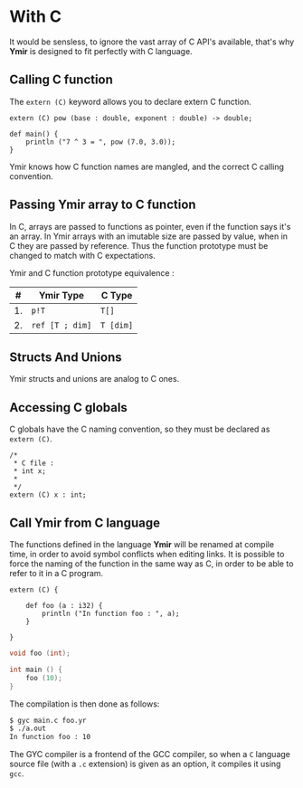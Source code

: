 # With C

It would be sensless, to ignore the vast array of C API's available, that's why **Ymir** is designed to fit perfectly with C language.

## Calling C function

The `extern (C)` keyword allows you to declare extern C function.

```ymir
extern (C) pow (base : double, exponent : double) -> double;

def main() {
    println ("7 ^ 3 = ", pow (7.0, 3.0));
}
```

Ymir knows how C function names are mangled, and the correct C calling convention.

## Passing Ymir array to C function

In C, arrays are passed to functions as pointer, even if the function says it's an array. In Ymir arrays with an imutable size are passed by value, when in C they are passed by reference. Thus the function prototype must be changed to match with C expectations.

Ymir and C function prototype equivalence :

| \# | Ymir Type | C Type |
| --- | --- | --- |
| 1. | `p!T` | `T[]` |
| 2. | `ref [T ; dim]` | `T [dim]` |

## Structs And Unions

Ymir structs and unions are analog to C ones.

## Accessing C globals

C globals have the C naming convention, so they must be declared as `extern (C)`.

```ymir
/*
 * C file : 
 * int x;
 *
 */
extern (C) x : int;
```

## Call Ymir from C language


The functions defined in the language **Ymir** will be renamed at compile time, in order to avoid symbol conflicts when editing links. It is possible to force the naming of the function in the same way as C, in order to be able to refer to it in a C program.



```ymir:foo.yr
extern (C) {
	
	def foo (a : i32) {
		println ("In function foo : ", a);
	}	

}
```

```c:main.c
void foo (int);

int main () {
	foo (10);
}
```

The compilation is then done as follows: 

```bash
$ gyc main.c foo.yr
$ ./a.out
In function foo : 10
```
 
The GYC compiler is a frontend of the GCC compiler, so when a `C` language source file (with a `.c` extension) is given as an option, it compiles it using `gcc`.
